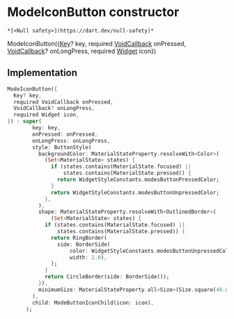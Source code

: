 


# ModeIconButton constructor




    *[<Null safety>](https://dart.dev/null-safety)*



ModeIconButton({[Key](https://api.flutter.dev/flutter/foundation/Key-class.html)? key, required [VoidCallback](https://api.flutter.dev/flutter/dart-ui/VoidCallback.html) onPressed, [VoidCallback](https://api.flutter.dev/flutter/dart-ui/VoidCallback.html)? onLongPress, required [Widget](https://api.flutter.dev/flutter/widgets/Widget-class.html) icon})





## Implementation

```dart
ModeIconButton({
  Key? key,
  required VoidCallback onPressed,
  VoidCallback? onLongPress,
  required Widget icon,
}) : super(
        key: key,
        onPressed: onPressed,
        onLongPress: onLongPress,
        style: ButtonStyle(
          backgroundColor: MaterialStateProperty.resolveWith<Color>(
            (Set<MaterialState> states) {
              if (states.contains(MaterialState.focused) ||
                  states.contains(MaterialState.pressed)) {
                return WidgetStyleConstants.modesButtonPressedColor;
              }
              return WidgetStyleConstants.modesButtonUnpressedColor;
            },
          ),
          shape: MaterialStateProperty.resolveWith<OutlinedBorder>(
              (Set<MaterialState> states) {
            if (states.contains(MaterialState.focused) ||
                states.contains(MaterialState.pressed)) {
              return RingBorder(
                side: BorderSide(
                    color: WidgetStyleConstants.modesButtonUnpressedColor,
                    width: 2.0),
              );
            }
            return CircleBorder(side: BorderSide());
          }),
          minimumSize: MaterialStateProperty.all<Size>(Size.square(48.0)),
        ),
        child: ModeButtonIconChild(icon: icon),
      );
```







